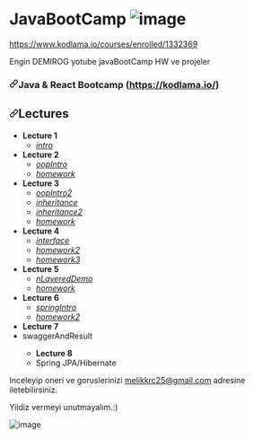 # JavaBootCamp   ![image](https://user-images.githubusercontent.com/61596919/117068509-0b095e00-ad34-11eb-81d7-30c9dc3a4c50.png)

https://www.kodlama.io/courses/enrolled/1332369

Engin DEMIROG yotube javaBootCamp HW ve projeler

<article class="markdown-body entry-content container-lg" itemprop="text"><h3><a id="user-content-java--react-bootcamp-httpskodlamaio" class="anchor" aria-hidden="true" href="#java--react-bootcamp-httpskodlamaio"><svg class="octicon octicon-link" viewBox="0 0 16 16" version="1.1" width="16" height="16" aria-hidden="true"><path fill-rule="evenodd" d="M7.775 3.275a.75.75 0 001.06 1.06l1.25-1.25a2 2 0 112.83 2.83l-2.5 2.5a2 2 0 01-2.83 0 .75.75 0 00-1.06 1.06 3.5 3.5 0 004.95 0l2.5-2.5a3.5 3.5 0 00-4.95-4.95l-1.25 1.25zm-4.69 9.64a2 2 0 010-2.83l2.5-2.5a2 2 0 012.83 0 .75.75 0 001.06-1.06 3.5 3.5 0 00-4.95 0l-2.5 2.5a3.5 3.5 0 004.95 4.95l1.25-1.25a.75.75 0 00-1.06-1.06l-1.25 1.25a2 2 0 01-2.83 0z"></path></svg></a>Java &amp; React Bootcamp (<a href="https://kodlama.io/" rel="nofollow">https://kodlama.io/</a>)</h3>
<h2><a id="user-content-lectures" class="anchor" aria-hidden="true" href="#lectures"><svg class="octicon octicon-link" viewBox="0 0 16 16" version="1.1" width="16" height="16" aria-hidden="true"><path fill-rule="evenodd" d="M7.775 3.275a.75.75 0 001.06 1.06l1.25-1.25a2 2 0 112.83 2.83l-2.5 2.5a2 2 0 01-2.83 0 .75.75 0 00-1.06 1.06 3.5 3.5 0 004.95 0l2.5-2.5a3.5 3.5 0 00-4.95-4.95l-1.25 1.25zm-4.69 9.64a2 2 0 010-2.83l2.5-2.5a2 2 0 012.83 0 .75.75 0 001.06-1.06 3.5 3.5 0 00-4.95 0l-2.5 2.5a3.5 3.5 0 004.95 4.95l1.25-1.25a.75.75 0 00-1.06-1.06l-1.25 1.25a2 2 0 01-2.83 0z"></path></svg></a>Lectures</h2>
<ul>
<li><strong>Lecture 1</strong>
<ul>
<li><a href="https://github.com/karcan/javaBootcamp/tree/master/lecture1-intro/src/intro"><em>intro</em></a></li>
</ul>
</li>
<li><strong>Lecture 2</strong>
<ul>
<li><a href="https://github.com/karcan/javaBootcamp/tree/master/lecture2-oopIntro/src/oopIntro"><em>oopIntro</em></a></li>
<li><a href="https://github.com/karcan/javaBootcamp/tree/master/lecture2.2-homework/src/homework"><em>homework</em></a></li>
</ul>
</li>
<li><strong>Lecture 3</strong>
<ul>
<li><a href="https://github.com/karcan/javaBootcamp/tree/master/lecture3.1-oopIntro2/src/oopIntro2"><em>oopIntro2</em></a></li>
<li><a href="https://github.com/karcan/javaBootcamp/tree/master/lecture3.2-inheritance/src/inheritance"><em>inheritance</em></a></li>
<li><a href="https://github.com/karcan/javaBootcamp/tree/master/lecture3.3-inheritance2/src/inheritance2"><em>inheritance2</em></a></li>
<li><a href="https://github.com/karcan/javaBootcamp/tree/master/lecture3.4-homework/src/homework"><em>homework</em></a></li>
</ul>
</li>
<li><strong>Lecture 4</strong>
<ul>
<li><a href="https://github.com/karcan/javaBootcamp/tree/master/lecture4.1-interface/src/interfaces"><em>interface</em></a></li>
<li><a href="https://github.com/karcan/javaBootcamp/tree/master/lecture4.2-homework2/src"><em>homework2</em></a></li>
<li><a href="https://github.com/karcan/javaBootcamp/tree/master/lecture4.3-homework3/src/homework3"><em>homework3</em></a></li>
</ul>
</li>
<li><strong>Lecture 5</strong>
<ul>
<li><a href="https://github.com/karcan/javaBootcamp/tree/master/lecture5-nLayeredDemo/src/nLayeredDemo"><em>nLayeredDemo</em></a></li>
<li><a href="https://github.com/karcan/javaBootcamp/tree/master/lecture5.2-homework/src/homework"><em>homework</em></a></li>
</ul>
</li>
<li><strong>Lecture 6</strong>
<ul>
<li><a href="https://github.com/karcan/javaBootcamp/tree/master/lecture6.1-springIntro/src/main/java/kodlamaio/northwind"><em>springIntro</em></a></li>
<li><a href="https://github.com/karcan/javaBootcamp/tree/master/lecture6.2-homework2"><em>homework2</em></a></li>
</ul>
</li>
<li><strong>Lecture 7</strong><li>swaggerAndResult</li>
<ul>
</li>
<li><strong>Lecture 8</strong><li>Spring JPA/Hibernate</li>
</article>

Inceleyip oneri ve goruslerinizi melikkrc25@gmail.com adresine iletebilirsiniz.

Yildiz vermeyi unutmayalım.:) 

![image](https://user-images.githubusercontent.com/61596919/117069343-08f3cf00-ad35-11eb-8863-c67b1f0f5760.png)

